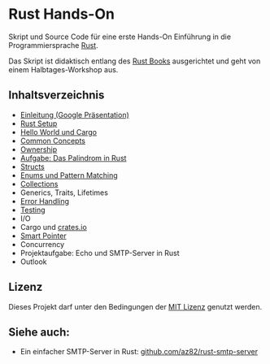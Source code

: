 # Rust Hands-On

Skript und Source Code für eine erste Hands-On Einführung in die Programmiersprache [Rust](https://www.rust-lang.org/).

Das Skript ist didaktisch entlang des [Rust Books](https://doc.rust-lang.org/book/) ausgerichtet und geht von einem Halbtages-Workshop aus.

## Inhaltsverzeichnis

* [Einleitung (Google Präsentation)](https://docs.google.com/presentation/d/1ca49PFscfrpXhTDzvaRxsDwGhxF6D5WZ4iXCr7JlTY4/edit?usp=sharing)
* [Rust Setup](00-setup)
* [Hello World und Cargo](01-cargo-helloworld)
* [Common Concepts](03-common-concepts)
* [Ownership](04-ownership)
* [Aufgabe: Das Palindrom in Rust](projects/01-palindrom)
* [Structs](06-structs)
* [Enums und Pattern Matching](07-enums)
* [Collections](08-collections)
* Generics, Traits, Lifetimes
* [Error Handling](09-error-handling)
* [Testing](11-testing)
* I/O
* Cargo und [crates.io](https://crates.io/)
* [Smart Pointer](14-smart-pointer)
* Concurrency
* Projektaufgabe: Echo und SMTP-Server in Rust
* Outlook

## Lizenz

Dieses Projekt darf unter den Bedingungen der [MIT Lizenz](LICENSE) genutzt werden.

## Siehe auch:

* Ein einfacher SMTP-Server in Rust: [github.com/az82/rust-smtp-server](https://github.com/az82/rust-smtp-server)
